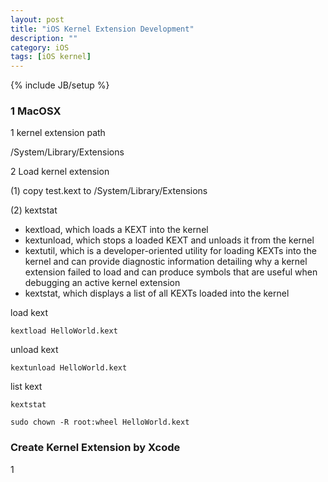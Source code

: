 ```yaml
---
layout: post
title: "iOS Kernel Extension Development"
description: ""
category: iOS
tags: [iOS kernel]
---
```

{% include JB/setup %}

### 1 MacOSX

1 kernel extension path

/System/Library/Extensions

2 Load kernel extension

(1) copy test.kext to /System/Library/Extensions

(2) kextstat

- kextload, which loads a KEXT into the kernel
- kextunload, which stops a loaded KEXT and unloads it from the kernel
- kextutil, which is a developer-oriented utility for loading KEXTs into the kernel and can provide diagnostic information detailing why a kernel extension failed to load and can produce symbols that are useful when debugging an active kernel extension
- kextstat, which displays a list of all KEXTs loaded into the kernel

load kext

	kextload HelloWorld.kext

unload kext

	kextunload HelloWorld.kext
	
list kext

	kextstat
	
	sudo chown -R root:wheel HelloWorld.kext
	
### Create Kernel Extension by Xcode

1 